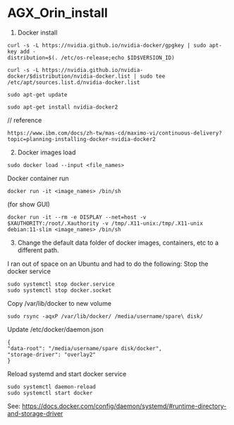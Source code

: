 # AGX_Orin_install

1. Docker install
```
curl -s -L https://nvidia.github.io/nvidia-docker/gpgkey | sudo apt-key add -
distribution=$(. /etc/os-release;echo $ID$VERSION_ID)
```

```
curl -s -L https://nvidia.github.io/nvidia-docker/$distribution/nvidia-docker.list | sudo tee /etc/apt/sources.list.d/nvidia-docker.list
```

```
sudo apt-get update
```
```
sudo apt-get install nvidia-docker2
```

// reference 
```
https://www.ibm.com/docs/zh-tw/mas-cd/maximo-vi/continuous-delivery?topic=planning-installing-docker-nvidia-docker2
```

2. Docker images load
```
sudo docker load --input <file_names>
```
Docker container run
```
docker run -it <image_names> /bin/sh
```
(for show GUI)
```
docker run -it --rm -e DISPLAY --net=host -v $XAUTHORITY:/root/.Xauthority -v /tmp/.X11-unix:/tmp/.X11-unix debian:11-slim <image_names> /bin/sh
```

3. Change the default data folder of docker images, containers, etc to a different path. 

I ran out of space on an Ubuntu and had to do the following:
Stop the docker service
```
sudo systemctl stop docker.service
sudo systemctl stop docker.socket
```
Copy /var/lib/docker to new volume
```
sudo rsync -aqxP /var/lib/docker/ /media/username/spare\ disk/
```
Update /etc/docker/daemon.json
```
{
"data-root": "/media/username/spare disk/docker",
"storage-driver": "overlay2"
}
```
Reload systemd and start docker service
```
sudo systemctl daemon-reload
sudo systemctl start docker
```

See: https://docs.docker.com/config/daemon/systemd/#runtime-directory-and-storage-driver

